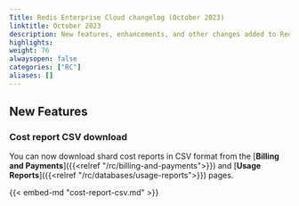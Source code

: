 ```yaml
---
Title: Redis Enterprise Cloud changelog (October 2023)
linktitle: October 2023
description: New features, enhancements, and other changes added to Redis Enterprise Cloud during October 2023.
highlights: 
weight: 76
alwaysopen: false
categories: ["RC"]
aliases: []
---
```


## New Features

### Cost report CSV download

You can now download shard cost reports in CSV format from the [**Billing and Payments**]({{<relref "/rc/billing-and-payments">}}) and [**Usage Reports**]({{<relref "/rc/databases/usage-reports">}}) pages.

{{< embed-md "cost-report-csv.md" >}}